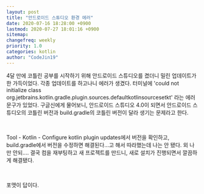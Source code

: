 ```yaml
---
layout: post
title: "안드로이드 스튜디오 환경 에러"
date: 2020-07-16 18:28:00 +0900
lastmod: 2020-07-27 18:01:16 +0900
sitemap:
changefreq: weekly
priority: 1.0
categories: kotlin
author: "CodeJin19"
---
```


4달 만에 코틀린 공부를 시작하기 위해 안드로이드 스튜디오를 켰더니 밀린 업데이트가 한 가득이었다. 각종 업데이트를 하고나니 에러가 생겼다. 터미널에 'could not initialize class org.jetbrains.kotlin.gradle.plugin.sources.defaultkotlinsourcesetkt' 라는 에러 문구가 있었다. 구글신에게 물어보니, 안드로이드 스튜디오 4.0이 되면서 안드로이드 스튜디오의 코틀린 버전과 build.gradle의 코틀린 버전이 달라 생기는 문제라고 한다.

<br>

Tool - Kotlin - Configure kotlin plugin updates에서 버전을 확인하고, build.gradle에서 버전을 수정하면 해결된다...고 해서 따라했는데 나는 안 됐다. 외 나만 안되.... 결국 컴을 재부팅하고 새 프로젝트를 만드니, 새로 설치가 진행되면서 깔끔하게 해결됐다.

<br>

포맷이 답이다.